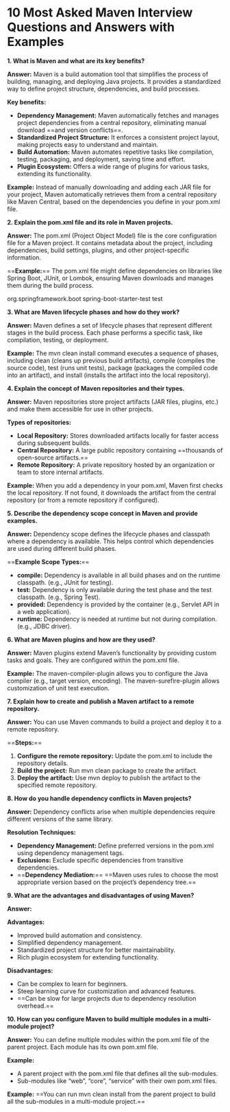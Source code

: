 
# 10 Most Asked Maven Interview Questions and Answers with Examples



**1. What is Maven and what are its key benefits?**

**Answer:** Maven is a build automation tool that simplifies the process of building, managing, and deploying Java projects. It provides a standardized way to define project structure, dependencies, and build processes.

**Key benefits:**

- **Dependency Management:** Maven automatically fetches and manages project dependencies from a central repository, eliminating manual download ==and version conflicts==.
- **Standardized Project Structure:** It enforces a consistent project layout, making projects easy to understand and maintain.
- **Build Automation:** Maven automates repetitive tasks like compilation, testing, packaging, and deployment, saving time and effort.
- **Plugin Ecosystem:** Offers a wide range of plugins for various tasks, extending its functionality.

**Example:** Instead of manually downloading and adding each JAR file for your project, Maven automatically retrieves them from a central repository like Maven Central, based on the dependencies you define in your pom.xml file.

**2. Explain the pom.xml file and its role in Maven projects.**

**Answer:** The pom.xml (Project Object Model) file is the core configuration file for a Maven project. It contains metadata about the project, including dependencies, build settings, plugins, and other project-specific information.

==**Example:**== The pom.xml file might define dependencies on libraries like Spring Boot, JUnit, or Lombok, ensuring Maven downloads and manages them during the build process.

<dependency>  
  <groupId>org.springframework.boot</groupId>  
  <artifactId>spring-boot-starter-test</artifactId>  
  <scope>test</scope>  
</dependency>

**3. What are Maven lifecycle phases and how do they work?**

**Answer:** Maven defines a set of lifecycle phases that represent different stages in the build process. Each phase performs a specific task, like compilation, testing, or deployment.

**Example:** The mvn clean install command executes a sequence of phases, including clean (cleans up previous build artifacts), compile (compiles the source code), test (runs unit tests), package (packages the compiled code into an artifact), and install (installs the artifact into the local repository).

**4. Explain the concept of Maven repositories and their types.**

**Answer:** Maven repositories store project artifacts (JAR files, plugins, etc.) and make them accessible for use in other projects.

**Types of repositories:**

- **Local Repository:** Stores downloaded artifacts locally for faster access during subsequent builds.
- **Central Repository:** A large public repository containing ==thousands of open-source artifacts.==
- **Remote Repository:** A private repository hosted by an organization or team to store internal artifacts.

**Example:** When you add a dependency in your pom.xml, Maven first checks the local repository. If not found, it downloads the artifact from the central repository (or from a remote repository if configured).

**5. Describe the dependency scope concept in Maven and provide examples.**

**Answer:** Dependency scope defines the lifecycle phases and classpath where a dependency is available. This helps control which dependencies are used during different build phases.

==**Example Scope Types:**==

- **compile:** Dependency is available in all build phases and on the runtime classpath. (e.g., JUnit for testing).
- **test:** Dependency is only available during the test phase and the test classpath. (e.g., Spring Test).
- **provided:** Dependency is provided by the container (e.g., Servlet API in a web application).
- **runtime:** Dependency is needed at runtime but not during compilation. (e.g., JDBC driver).

**6. What are Maven plugins and how are they used?**

**Answer:** Maven plugins extend Maven’s functionality by providing custom tasks and goals. They are configured within the pom.xml file.

**Example:** The maven-compiler-plugin allows you to configure the Java compiler (e.g., target version, encoding). The maven-surefire-plugin allows customization of unit test execution.

**7. Explain how to create and publish a Maven artifact to a remote repository.**

**Answer:** You can use Maven commands to build a project and deploy it to a remote repository.

==**Steps:**==

1. **Configure the remote repository:** Update the pom.xml to include the repository details.
2. **Build the project:** Run mvn clean package to create the artifact.
3. **Deploy the artifact:** Use mvn deploy to publish the artifact to the specified remote repository.

**8. How do you handle dependency conflicts in Maven projects?**

**Answer:** Dependency conflicts arise when multiple dependencies require different versions of the same library.

**Resolution Techniques:**

- **Dependency Management:** Define preferred versions in the pom.xml using dependency management tags.
- **Exclusions:** Exclude specific dependencies from transitive dependencies.
- ==**Dependency Mediation:**== ==Maven uses rules to choose the most appropriate version based on the project’s dependency tree.==

**9. What are the advantages and disadvantages of using Maven?**

**Answer:**

**Advantages:**

- Improved build automation and consistency.
- Simplified dependency management.
- Standardized project structure for better maintainability.
- Rich plugin ecosystem for extending functionality.

**Disadvantages:**

- Can be complex to learn for beginners.
- Steep learning curve for customization and advanced features.
- ==Can be slow for large projects due to dependency resolution overhead.==

**10. How can you configure Maven to build multiple modules in a multi-module project?**

**Answer:** You can define multiple modules within the pom.xml file of the parent project. Each module has its own pom.xml file.

**Example:**

- A parent project with the pom.xml file that defines all the sub-modules.
- Sub-modules like “web”, “core”, “service” with their own pom.xml files.

**Example:** ==You can run mvn clean install from the parent project to build all the sub-modules in a multi-module project.==